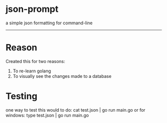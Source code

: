 # json-prompt
a simple json formatting for command-line

----
# Reason
Created this for two reasons:
1. To re-learn golang
2. To visually see the changes made to a database 

# Testing
one way to test this would to do:
	cat test.json | go run main.go
or for windows:
	type test.json | go run main.go

